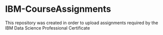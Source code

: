 # IBM-CourseAssignments
This repository was created in order to upload assignments required by the IBM Data Science Professional Certificate

